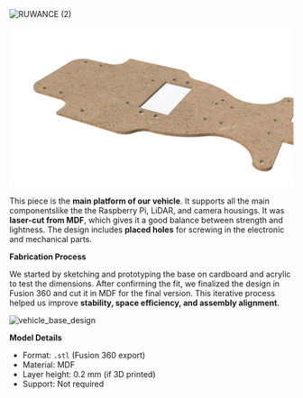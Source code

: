 
<img width="1500" height="250" alt="RUWANCE (2)" src="https://github.com/user-attachments/assets/fa154a0f-30a3-4c03-8b35-f3d09bce0814" />

![Vehicle Base](./vehicle_base.png)

This piece is the **main platform of our vehicle**. It supports all the main componentslike the the Raspberry Pi, LiDAR, and camera housings. It was **laser-cut from MDF**, which gives it a good balance between strength and lightness. The design includes **placed holes** for screwing in the electronic and mechanical parts.

**Fabrication Process**

We started by sketching and prototyping the base on cardboard and acrylic to test the dimensions. After confirming the fit, we finalized the design in Fusion 360 and cut it in MDF for the final version. This iterative process helped us improve **stability, space efficiency, and assembly alignment**.


![vehicle_base_design](https://github.com/user-attachments/assets/e04d6d9c-100d-4ad1-b536-d3c2bc3671d8)


**Model Details**
- Format: `.stl` (Fusion 360 export)
- Material: MDF
- Layer height: 0.2 mm (if 3D printed)
- Support: Not required

